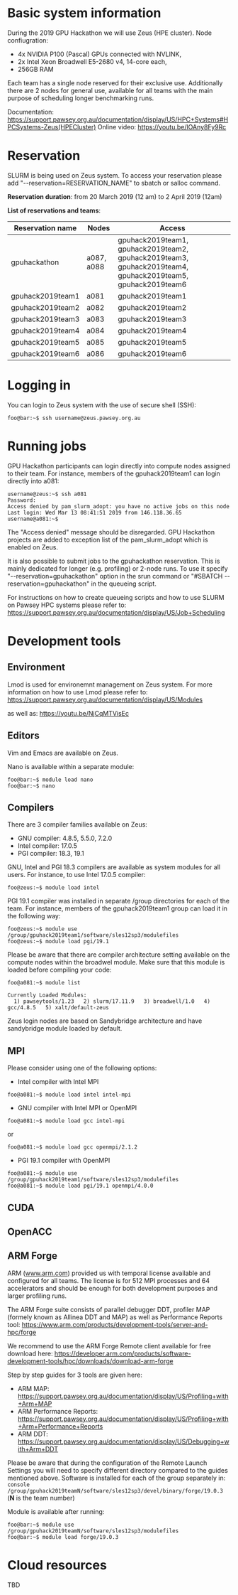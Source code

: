 # Basic system information

During the 2019 GPU Hackathon we will use Zeus (HPE cluster). Node confiugration:
- 4x NVIDIA P100 (Pascal) GPUs connected with NVLINK,
- 2x Intel Xeon Broadwell E5-2680 v4, 14-core each,
- 256GB RAM

Each team has a single node reserved for their exclusive use. Additionally there are 2 nodes for general use, available for all teams with the main purpose of scheduling longer benchmarking runs.  

Documentation: https://support.pawsey.org.au/documentation/display/US/HPC+Systems#HPCSystems-Zeus(HPECluster)
Online video: https://youtu.be/lOAny8Fy9Rc

# Reservation

SLURM is being used on Zeus system. To access your reservation please add "--reservation=RESERVATION_NAME" to sbatch or salloc command. 

**Reservation duration**: from 20 March 2019 (12 am) to 2 April 2019 (12am) 

**List of reservations and teams**:

| Reservation name | Nodes | Access | 
| ---------------- | ----- | ------ |
| gpuhackathon     | a087, a088 | gpuhack2019team1, gpuhack2019team2, gpuhack2019team3, gpuhack2019team4, gpuhack2019team5, gpuhack2019team6 | 
| gpuhack2019team1 | a081 | gpuhack2019team1 |
| gpuhack2019team2 | a082 | gpuhack2019team2 |
| gpuhack2019team3 | a083 | gpuhack2019team3 |
| gpuhack2019team4 | a084 | gpuhack2019team4 |
| gpuhack2019team5 | a085 | gpuhack2019team5 |
| gpuhack2019team6 | a086 | gpuhack2019team6 |

# Logging in

You can login to Zeus system with the use of secure shell (SSH):
```console
foo@bar:~$ ssh username@zeus.pawsey.org.au
```

# Running jobs

GPU Hackathon participants can login directly into compute nodes assigned to their team. For instance, members of the gpuhack2019team1 can login directly into a081:
```console
username@zeus:~$ ssh a081
Password:
Access denied by pam_slurm_adopt: you have no active jobs on this node
Last login: Wed Mar 13 08:41:51 2019 from 146.118.36.65
username@a081:~$
```
The "Access denied" message should be disregarded. GPU Hackathon projects are added to exception list of the pam_slurm_adopt which is enabled on Zeus.  

It is also possible to submit jobs to the gpuhackathon reservation. This is mainly dedicated for longer (e.g. profiling) or 2-node runs. To use it specify "--reservation=gpuhackathon" option in the srun command or "#SBATCH --reservation=gpuhackathon" in the queueing script. 

For instructions on how to create queueing scripts and how to use SLURM on Pawsey HPC systems please refer to: 
https://support.pawsey.org.au/documentation/display/US/Job+Scheduling

# Development tools

## Environment

Lmod is used for environemnt management on Zeus system. 
For more information on how to use Lmod please refer to: 
https://support.pawsey.org.au/documentation/display/US/Modules

as well as: 
https://youtu.be/NjCqMTVisEc

## Editors
Vim and Emacs are available on Zeus. 

Nano is available within a separate module:

```console
foo@bar:~$ module load nano
foo@bar:~$ nano
```

## Compilers

There are 3 compiler families available on Zeus:
* GNU compiler: 4.8.5, 5.5.0, 7.2.0
* Intel compiler: 17.0.5
* PGI compiler: 18.3, 19.1

GNU, Intel and PGI 18.3 compilers are available as system modules for all users. For instance, to use Intel 17.0.5 compiler:
```console
foo@zeus:~$ module load intel
```

PGI 19.1 compiler was installed in separate /group directories for each of the team. For instance, members of the gpuhack2019team1 group can load it in the following way:
```console
foo@zeus:~$ module use /group/gpuhack2019team1/software/sles12sp3/modulefiles
foo@zeus:~$ module load pgi/19.1
```

Please be aware that there are compiler architecture setting available on the compute nodes within the broadwel module. Make sure that this module is loaded before compiling your code:
```console
foo@a081:~$ module list

Currently Loaded Modules:
  1) pawseytools/1.23   2) slurm/17.11.9   3) broadwell/1.0   4) gcc/4.8.5   5) xalt/default-zeus
```

Zeus login nodes are based on Sandybridge architecture and have sandybridge module loaded by default. 

## MPI

Please consider using one of the following options:
* Intel compiler with Intel MPI
```console
foo@a081:~$ module load intel intel-mpi
```
* GNU compiler with Intel MPI or OpenMPI
```console
foo@a081:~$ module load gcc intel-mpi
```
or
```console
foo@a081:~$ module load gcc openmpi/2.1.2
```
* PGI 19.1 compiler with OpenMPI
```console
foo@a081:~$ module use /group/gpuhack2019team1/software/sles12sp3/modulefiles
foo@a081:~$ module load pgi/19.1 openmpi/4.0.0 
```

## CUDA




## OpenACC
## ARM Forge
ARM (www.arm.com) provided us with temporal license available and configured for all teams. The license is for 512 MPI processes and 64 accelerators and should be enough for both development purposes and larger profiling runs.

The ARM Forge suite consists of parallel debugger DDT, profiler MAP (formely known as Allinea DDT and MAP) as well as Performance Reports tool: https://www.arm.com/products/development-tools/server-and-hpc/forge

We recommend to use the ARM Forge Remote client available for free download here: https://developer.arm.com/products/software-development-tools/hpc/downloads/download-arm-forge

Step by step guides for 3 tools are given here:
- ARM MAP: https://support.pawsey.org.au/documentation/display/US/Profiling+with+Arm+MAP
- ARM Performance Reports: https://support.pawsey.org.au/documentation/display/US/Profiling+with+Arm+Performance+Reports
- ARM DDT: https://support.pawsey.org.au/documentation/display/US/Debugging+with+Arm+DDT

Please be aware that during the configuration of the Remote Launch Settings you will need to specify different directory compared to the guides mentioned above. Software is installed for each of the group separately in: ```console /group/gpuhack2019teamN/software/sles12sp3/devel/binary/forge/19.0.3```
(**N** is the team number) 

Module is available after running:
```console
foo@bar:~$ module use /group/gpuhack2019teamN/software/sles12sp3/modulefiles
foo@bar:~$ module load forge/19.0.3
```

# Cloud resources  

TBD
